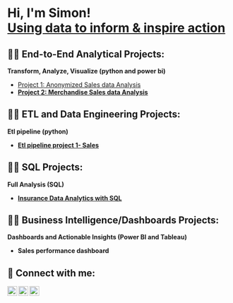 <h1>Hi, I'm Simon! <br/><a href="https://sites.google.com/view/simon-muriu-portfolio/hello">Using data to inform & inspire action</a> </h1>

<h2>👨‍💻 End-to-End Analytical Projects:</h2>

  <b> Transform, Analyze, Visualize (python and power bi) </b>
  
- [Project 1: Anonymized Sales data Analysis](https://github.com/SimonMuriu-pro/Anonymized-sales-Data-Analysis/blob/main/README.md) <b>
- [Project 2: Merchandise Sales data Analysis](https://github.com/SimonMuriu-pro/Car-Sales-Analysis/blob/main/README.md)
 

<h2>👨‍💻 ETL and Data Engineering  Projects:</h2>
<b>Etl pipeline  (python)</b>

- [Etl pipeline project 1- Sales](https://github.com/SimonMuriu-pro/Etl-Automation-Project-1/blob/main/README.md)

<h2>👨‍💻 SQL  Projects:</h2>
<b>Full Analysis (SQL) </b>

- [Insurance Data Analytics with SQL](https://github.com/SimonMuriu-pro/Insurance-Data-Analytics-with-SQL-/blob/main/README.md)

<h2>👨‍💻 Business Intelligence/Dashboards Projects:</h2>
<b> Dashboards and Actionable Insights (Power BI and Tableau)</b>

- Sales performance dashboard

<h2> 🤳 Connect with me:</h2>

[<img align="left" alt="SimonMuriu | LinkedIn" width="22px" src="https://cdn-icons-png.flaticon.com/512/174/174857.png" />][linkedin]
[<img align="left" alt="SimonMuriu | Twitter" width="22px" src="https://cdn-icons-png.flaticon.com/512/733/733579.png" />][twitter]
[<img align="left" alt="SimonMuriu | Instagram" width="22px" src="https://cdn-icons-png.flaticon.com/512/2111/2111463.png" />][instagram]



[linkedin]: https://www.linkedin.com/in/simon-muriu-0a1310251/
[twitter]: https://x.com/stiles_symoh
[instagram]: https://www.instagram.com/stiles_symoh/



<!--
**joshmadakor1/joshmadakor1** is a ✨ _special_ ✨ repository because its `README.md` (this file) appears on your GitHub profile.

Here are some ideas to get you started:

- 🔭 I’m currently working on ...
- 🌱 I’m currently learning ...
- 👯 I’m looking to collaborate on ...
- 🤔 I’m looking for help with ...
- 💬 Ask me about ...
- 📫 How to reach me: ...
- 😄 Pronouns: ...
- ⚡ Fun fact: ...
-->
